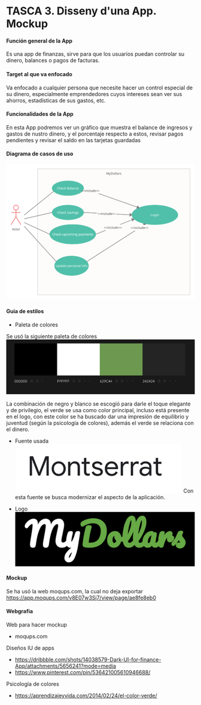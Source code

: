 # TASCA 3. Disseny d'una App. Mockup


#### Función general de la App
Es una app de finanzas, sirve para que los usuarios puedan controlar su dinero, balances o pagos de facturas.

#### Target al que va enfocado

Va enfocado a cualquier persona que necesite hacer un control especial de su dinero, especialmente emprendedores cuyos intereses sean ver sus ahorros, estadísticas de sus gastos, etc.

#### Funcionalidades de la App

En esta App podremos ver un gráfico que muestra el balance de ingresos y gastos de nustro dinero, y el porcentaje respecto a estos, revisar pagos pendientes y revisar el saldo en las tarjetas guardadas

#### Diagrama de casos de uso

![diagrama](images/diagrama.png )

#### Guia de estilos

- Paleta de colores

Se usó la siguiente paleta de colores
![paleta](images/paleta.png)

La combinación de negro y blanco se escogió para darle el toque elegante y de privilegio, el verde se usa como color principal, incluso está presente en el logo, con este color se ha buscado dar una impresión de equilibrio y juventud (según la psicología de colores), además el verde se relaciona con el dinero.

- Fuente usada
![fuente](images/montSerrat_font.png)
Con esta fuente se busca modernizar el aspecto de la aplicación.

- Logo
![logo](images/logo.png)

#### Mockup

Se ha usó la web moqups.com, la cual no deja exportar 
https://app.moqups.com/v8E07w3Sj7/view/page/ae8fe8eb0

#### Webgrafia
Web para hacer mockup
 - moqups.com

Diseños IU de apps
 - https://dribbble.com/shots/14038579-Dark-UI-for-finance-App/attachments/5656241?mode=media
 - https://www.pinterest.com/pin/536421005610946688/

Psicología de colores
 - https://aprendizajeyvida.com/2014/02/24/el-color-verde/